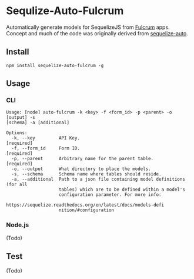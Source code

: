 # Sequlize-Auto-Fulcrum

Automatically generate models for SequelizeJS from [Fulcrum](https://github.com/fulcrumapp) apps.  Concept and much of the code was originally derived from [sequelize-auto](https://github.com/sequelize/sequelize-auto).

## Install

```
npm install sequelize-auto-fulcrum -g
```

## Usage

### CLI

```
Usage: [node] auto-fulcrum -k <key> -f <form_id> -p <parent> -o [output] -s
[schema] -a [additional]

Options:
  -k, --key         API Key.                                          [required]
  -f, --form_id     Form ID.                                          [required]
  -p, --parent      Arbitrary name for the parent table.              [required]
  -o, --output      What directory to place the models.
  -s, --schema      Schema name where tables should reside.
  -a, --additional  Path to a json file containing model definitions (for all
                    tables) which are to be defined within a model's
                    configuration parameter. For more info:
                    https://sequelize.readthedocs.org/en/latest/docs/models-defi
                    nition/#configuration
```

### Node.js

(Todo)

## Test

(Todo)
